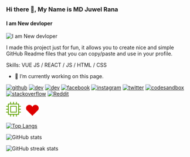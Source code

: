 ### Hi there 👋, My Name is MD Juwel Rana
#### I am New devloper
![I am New devloper](https://scontent.fdac24-1.fna.fbcdn.net/v/t39.30808-1/455278967_494981929955763_1886507682966117355_n.jpg?stp=dst-jpg_s200x200&_nc_cat=100&ccb=1-7&_nc_sid=0ecb9b&_nc_eui2=AeG3CH53v-lZX2pk22YEmQ7fCA8R_U5ZWLkIDxH9TllYuZO8Gmlk6CCZiGwIqdO_Cm63-2bgv2muVT6peBkF2IpC&_nc_ohc=2uWkKCjEZQkQ7kNvgFRWuKT&_nc_ht=scontent.fdac24-1.fna&oh=00_AYCh5NQ3ldXUXgtVIGTfHjUWfItElxUs7IvD9TJzvPoETA&oe=66DBE21E)

I made this project just for fun, it allows you to create nice and simple GitHub Readme files that you can copy/paste and use in your profile.

Skills: VUE JS / REACT / JS / HTML / CSS

- 🔭 I’m currently working on this page. 


[<img src='https://cdn.jsdelivr.net/npm/simple-icons@3.0.1/icons/github.svg' alt='github' height='40'>](https://github.com/juwelzan)  [<img src='https://cdn.jsdelivr.net/npm/simple-icons@3.0.1/icons/dev-dot-to.svg' alt='dev' height='40'>](https://dev.to/juwelzan)  [<img src='https://cdn.jsdelivr.net/npm/simple-icons@3.0.1/icons/hashnode.svg' alt='dev' height='40'>](juwelzan)  [<img src='https://cdn.jsdelivr.net/npm/simple-icons@3.0.1/icons/facebook.svg' alt='facebook' height='40'>](https://www.facebook.com/juwelzan1)  [<img src='https://cdn.jsdelivr.net/npm/simple-icons@3.0.1/icons/instagram.svg' alt='instagram' height='40'>](https://www.instagram.com/juwelzan/)  [<img src='https://cdn.jsdelivr.net/npm/simple-icons@3.0.1/icons/twitter.svg' alt='twitter' height='40'>](https://twitter.com/juwelzan)  [<img src='https://cdn.jsdelivr.net/npm/simple-icons@3.0.1/icons/codesandbox.svg' alt='codesandbox' height='40'>](https://codesandbox.io/u/juwelzan)  [<img src='https://cdn.jsdelivr.net/npm/simple-icons@3.0.1/icons/stackoverflow.svg' alt='stackoverflow' height='40'>](https://stackoverflow.com/users/juwelzan)  [<img src='https://cdn.jsdelivr.net/npm/simple-icons@3.0.1/icons/reddit.svg' alt='Reddit' height='40'>](https://www.reddit.com/user/juwelzan)  

<a href='https://docs.github.com/en/developers'><img src='https://raw.githubusercontent.com/acervenky/animated-github-badges/master/assets/devbadge.gif' width='40' height='40'></a> <a href='https://docs.github.com/en/github/supporting-the-open-source-community-with-github-sponsors'><img src='https://raw.githubusercontent.com/acervenky/animated-github-badges/master/assets/sponsorbadge.gif' width='35' height='35'></a> 

[![Top Langs](https://github-readme-stats.vercel.app/api/top-langs/?username=juwelzan)](https://github.com/anuraghazra/github-readme-stats)

![GitHub stats](https://github-readme-stats.vercel.app/api?username=juwelzan&show_icons=true&count_private=true)  

![GitHub streak stats](https://streak-stats.demolab.com/?user=juwelzan)  


